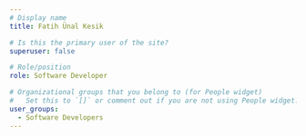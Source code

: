 ```yaml
---
# Display name
title: Fatih Ünal Kesik

# Is this the primary user of the site?
superuser: false

# Role/position
role: Software Developer

# Organizational groups that you belong to (for People widget)
#   Set this to `[]` or comment out if you are not using People widget.
user_groups:
  - Software Developers
---
```

